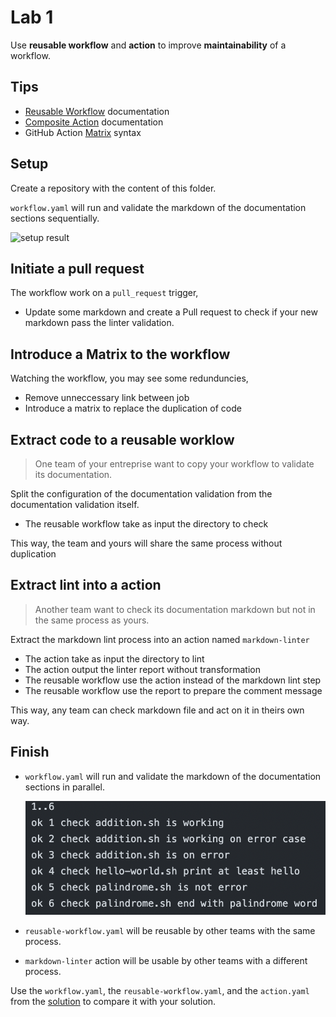 # Lab 1

Use **reusable workflow** and **action** to improve **maintainability** of a workflow.

## Tips

- [Reusable Workflow](https://docs.github.com/en/actions/using-workflows/reusing-workflows) documentation
- [Composite Action](https://docs.github.com/en/actions/creating-actions/creating-a-composite-action) documentation
- GitHub Action [Matrix](https://docs.github.com/en/actions/using-jobs/using-a-matrix-for-your-jobs) syntax

## Setup

Create a repository with the content of this folder.

`workflow.yaml` will run and validate the markdown of the documentation sections sequentially.

![setup result](../assets/images/reuse-lab1-maintainability.png)

## Initiate a pull request

The workflow work on a `pull_request` trigger,

- Update some markdown and create a Pull request to check if your new markdown pass the linter validation.

## Introduce a Matrix to the workflow

Watching the workflow, you may see some redunduncies,

- Remove unneccessary link between job
- Introduce a matrix to replace the duplication of code

## Extract code to a reusable worklow

> One team of your entreprise want to copy your workflow to validate its documentation.

Split the configuration of the documentation validation from the documentation validation itself.

- The reusable workflow take as input the directory to check

This way, the team and yours will share the same process without duplication

## Extract lint into a action

> Another team want to check its documentation markdown but not in the same process as yours.

Extract the markdown lint process into an action named `markdown-linter`

- The action take as input the directory to lint
- The action output the linter report without transformation
- The reusable workflow use the action instead of the markdown lint step
- The reusable workflow use the report to prepare the comment message

This way, any team can check markdown file and act on it in theirs own way.

## Finish

- `workflow.yaml` will run and validate the markdown of the documentation sections in parallel.

  ![finish result](../assets/images/testing-lab1-finish-result.png)

- `reusable-workflow.yaml` will be reusable by other teams with the same process.
- `markdown-linter` action will be usable by other teams with a different process.

Use the `workflow.yaml`, the `reusable-workflow.yaml`, and the `action.yaml` from the [solution](https://github.com/sfeir-open-source/sfeir-school-github-action-dev/tree/main/steps/40-reuse-lab1-maintainability-solution) to compare it with your solution.
